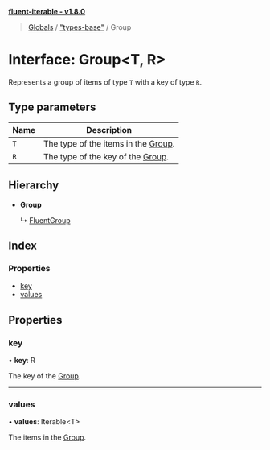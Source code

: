 **[fluent-iterable - v1.8.0](../README.md)**

> [Globals](../README.md) / ["types-base"](../modules/_types_base_.md) / Group

# Interface: Group\<T, R>

Represents a group of items of type `T` with a key of type `R`.

## Type parameters

Name | Description |
------ | ------ |
`T` | The type of the items in the [Group](_types_base_.group.md). |
`R` | The type of the key of the [Group](_types_base_.group.md).  |

## Hierarchy

* **Group**

  ↳ [FluentGroup](_types_.fluentgroup.md)

## Index

### Properties

* [key](_types_base_.group.md#key)
* [values](_types_base_.group.md#values)

## Properties

### key

•  **key**: R

The key of the [Group](_types_base_.group.md).

___

### values

•  **values**: Iterable\<T>

The items in the [Group](_types_base_.group.md).
